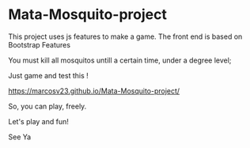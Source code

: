 # Mata-Mosquito-project

This project uses js features to make a game.
The front end is based on Bootstrap Features

You must kill all mosquitos untill a certain time, under a degree level;

Just game and test this ! 

https://marcosv23.github.io/Mata-Mosquito-project/

So, you can play, freely.

Let's play and fun!


See Ya
